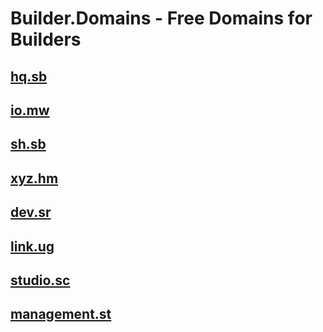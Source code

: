 # Builder.Domains - Free Domains for Builders

<!-- 
## [apis.dev](https://apis.dev)
## [saas.dev](https://saas.dev)
## [sdk.dev](https://sdk.dev)
## [service.dev](https://service.dev)

## [apps.as](https://apps.as)
## [apis.as](https://apis.as)
## [site.as](https://site.as)
## [page.as](https://page.as)
## [wiki.as](https://wiki.as)
## [blogs.as](https://blogs.as)
## [sale.as](https://sale.as)
## [store.as](https://store.as)
 ## [startups.as](https://startups.as)

## [api.page](https://api.page)
## [management.studio](https://management.studio)
## [application.studio](https://application.studio)  -->

## [hq.sb](https://hq.sb)
<!-- ## [hq.uy](https://hq.uy) -->
## [io.mw](https://io.mw)
## [sh.sb](https://sh.sb)
<!-- ## [pp.sd](https://pp.sd) -->

## [xyz.hm](https://xyz.hm)
## [dev.sr](https://dev.sr)
<!-- ## [dev.mw](https://dev.mw)
## [mgmt.by](https://mgmt.by)
## [dev.td](https://dev.td) -->
## [link.ug](https://link.ug)
## [studio.sc](https://studio.sc)
## [management.st](https://management.st)


